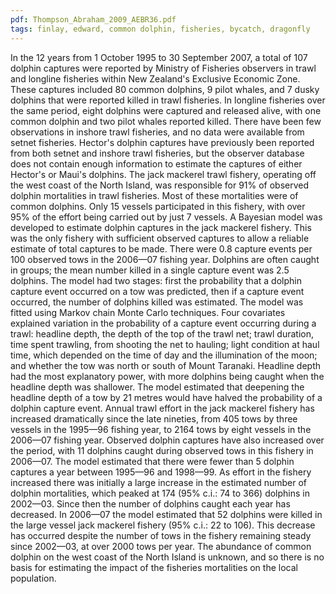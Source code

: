```yaml
---
pdf: Thompson_Abraham_2009_AEBR36.pdf
tags: finlay, edward, common dolphin, fisheries, bycatch, dragonfly
---
```

In the 12 years from 1 October 1995 to 30 September 2007, a total of 107 dolphin captures were reported by Ministry of Fisheries observers in trawl and longline fisheries within New Zealand's Exclusive Economic Zone. These captures included 80 common dolphins, 9 pilot whales, and 7 dusky dolphins that were reported killed in trawl fisheries. In longline fisheries over the same period, eight dolphins were captured and released alive, with one common dolphin and two pilot whales reported killed. There have been few observations in inshore trawl fisheries, and no data were available from setnet fisheries. Hector's dolphin captures have previously been reported from both setnet and inshore trawl fisheries, but the observer database does not contain enough information to estimate the captures of either Hector's or Maui's dolphins. The jack mackerel trawl fishery, operating off the west coast of the North Island, was responsible for 91% of observed dolphin mortalities in trawl fisheries. Most of these mortalities were of common dolphins. Only 15 vessels participated in this fishery, with over 95% of the effort being carried out by just 7 vessels. A Bayesian model was developed to estimate dolphin captures in the jack mackerel fishery. This was the only fishery with sufficient observed captures to allow a reliable estimate of total captures to be made. There were 0.8 capture events per 100 observed tows in the 2006—07 fishing year. Dolphins are often caught in groups; the mean number killed in a single capture event was 2.5 dolphins. The model had two stages: first the probability that a dolphin capture event occurred on a tow was predicted, then if a capture event occurred, the number of dolphins killed was estimated. The model was fitted using Markov chain Monte Carlo techniques. Four covariates explained variation in the probability of a capture event occurring during a trawl: headline depth, the depth of the top of the trawl net; trawl duration, time spent trawling, from shooting the net to hauling; light condition at haul time, which depended on the time of day and the illumination of the moon; and whether the tow was north or south of Mount Taranaki. Headline depth had the most explanatory power, with more dolphins being caught when the headline depth was shallower. The model estimated that deepening the headline depth of a tow by 21 metres would have halved the probability of a dolphin capture event. Annual trawl effort in the jack mackerel fishery has increased dramatically since the late nineties, from 405 tows by three vessels in the 1995—96 fishing year, to 2164 tows by eight vessels in the 2006—07 fishing year. Observed dolphin captures have also increased over the period, with 11 dolphins caught during observed tows in this fishery in 2006—07. The model estimated that there were fewer than 5 dolphin captures a year between 1995—96 and 1998—99. As effort in the fishery increased there was initially a large increase in the estimated number of dolphin mortalities, which peaked at 174 (95% c.i.: 74 to 366) dolphins in 2002—03. Since then the number of dolphins caught each year has decreased. In 2006—07 the model estimated that 52 dolphins were killed in the large vessel jack mackerel fishery (95% c.i.: 22 to 106). This decrease has occurred despite the number of tows in the fishery remaining steady since 2002—03, at over 2000 tows per year. The abundance of common dolphin on the west coast of the North Island is unknown, and so there is no basis for estimating the impact of the fisheries mortalities on the local population.
